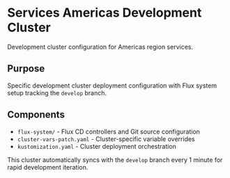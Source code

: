 # Services Americas Development Cluster

Development cluster configuration for Americas region services.

## Purpose

Specific development cluster deployment configuration with Flux system setup tracking the `develop` branch.

## Components

- `flux-system/` - Flux CD controllers and Git source configuration
- `cluster-vars-patch.yaml` - Cluster-specific variable overrides
- `kustomization.yaml` - Cluster deployment orchestration

This cluster automatically syncs with the `develop` branch every 1 minute for rapid development iteration.